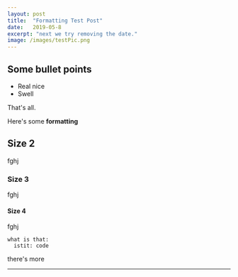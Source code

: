 ```yaml
---
layout: post
title:  "Formatting Test Post"
date:   2019-05-8
excerpt: "next we try removing the date."
image: /images/testPic.png
---
```


## Some bullet points
* Real nice
* Swell
     
That's all.

Here's some **formatting**    

## Size 2
fghj    

### Size 3
fghj

#### Size 4

fghj

```
what is that:
  istit: code
```
there's more

---
